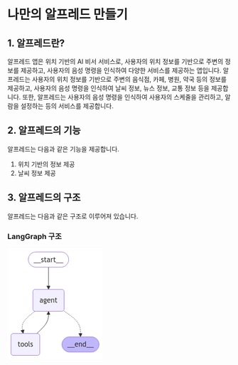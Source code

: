 # 나만의 알프레드 만들기
## 1. 알프레드란?
알프레드 앱은 위치 기반의  AI 비서 서비스로, 사용자의 위치 정보를 기반으로 주변의 정보를 제공하고, 사용자의 음성 명령을 인식하여 다양한 서비스를 제공하는 앱입니다. 알프레드는 사용자의 위치 정보를 기반으로 주변의 음식점, 카페, 병원, 약국 등의 정보를 제공하고, 사용자의 음성 명령을 인식하여 날씨 정보, 뉴스 정보, 교통 정보 등을 제공합니다. 또한, 알프레드는 사용자의 음성 명령을 인식하여 사용자의 스케줄을 관리하고, 알람을 설정하는 등의 서비스를 제공합니다.

## 2. 알프레드의 기능
알프레드는 다음과 같은 기능을 제공합니다.
1. 위치 기반의 정보 제공
2. 날씨 정보 제공

## 3. 알프레드의 구조
알프레드는 다음과 같은 구조로 이루어져 있습니다.
### LangGraph 구조
![workflow.png](my_langgraph_project%2Futils%2Fworkflow.png)
